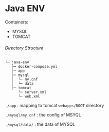 # Java ENV

Containers:

- MYSQL
- TOMCAT



###### Directory Structure

```
└─ java-env
   ├─ docker-compose.yml
   ├─ app
   ├─ mysql
   │  └─ my.cnf
   │  └─ data
   ├─ tomcat
      └─ server.xml
      └─ web.xml
```

`./app` : mapping to tomcat `webapps/ROOT` directory

`./mysql/my.cnf` : the config of MSYQL

 `./mysql/data/` : the data of MYSQL



